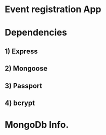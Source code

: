 # Event registration App
#  Dependencies 
## 1) Express
## 2) Mongoose
## 3) Passport
## 4) bcrypt 


# MongoDb Info.


